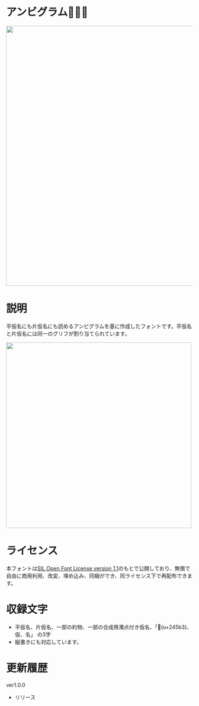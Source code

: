 # アンビグラム𤖳仮名
<img src="https://github.com/user-attachments/assets/d08a92c8-c6d3-49e4-b4eb-94a3757062c0" width="700">

# 説明
平仮名にも片仮名にも読めるアンビグラムを基に作成したフォントです。平仮名と片仮名には同一のグリフが割り当てられています。

<img src="https://github.com/user-attachments/assets/a477d06e-ea43-4e6e-85cf-3548cbc5ca15" width="500">

# ライセンス
本フォントは[SIL Open Font License version 1.1](https://openfontlicense.org/)のもとで公開しており、無償で自由に商用利用、改変、埋め込み、同梱ができ、同ライセンス下で再配布できます。

# 収録文字
- 平仮名、片仮名、一部の約物、一部の合成用濁点付き仮名、「𤖳(u+245b3)、仮、名」
の3字
- 縦書きにも対応しています。

# 更新履歴
ver1.0.0
- リリース
